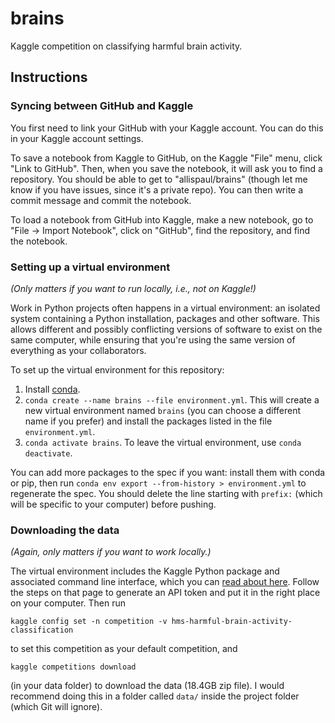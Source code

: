 # brains
Kaggle competition on classifying harmful brain activity.

## Instructions

### Syncing between GitHub and Kaggle
You first need to link your GitHub with your Kaggle account. You can do this in your Kaggle account settings.

To save a notebook from Kaggle to GitHub, on the Kaggle "File" menu, click "Link to GitHub". Then, when you save the notebook, it will ask you to find a repository. You should be able to get to "allispaul/brains" (though let me know if you have issues, since it's a private repo). You can then write a commit message and commit the notebook.

To load a notebook from GitHub into Kaggle, make a new notebook, go to "File -> Import Notebook", click on "GitHub", find the repository, and find the notebook.

### Setting up a virtual environment

_(Only matters if you want to run locally, i.e., not on Kaggle!)_

Work in Python projects often happens in a virtual environment: an isolated system containing a Python installation, packages and other software. This allows different and possibly conflicting versions of software to exist on the same computer, while ensuring that you're using the same version of everything as your collaborators.

To set up the virtual environment for this repository:
1. Install [conda](https://conda.io/projects/conda/en/latest/user-guide/install/index.html).
2. `conda create --name brains --file environment.yml`. This will create a new virtual environment named `brains` (you can choose a different name if you prefer) and install the packages listed in the file `environment.yml`.
3. `conda activate brains`. To leave the virtual environment, use `conda deactivate`.

You can add more packages to the spec if you want: install them with conda or pip, then run `conda env export --from-history > environment.yml` to regenerate the spec. You should delete the line starting with `prefix:` (which will be specific to your computer) before pushing.

### Downloading the data

_(Again, only matters if you want to work locally.)_

The virtual environment includes the Kaggle Python package and associated command line interface, which you can [read about here](https://www.kaggle.com/docs/api). Follow the steps on that page to generate an API token and put it in the right place on your computer. Then run
```
kaggle config set -n competition -v hms-harmful-brain-activity-classification
```
to set this competition as your default competition, and
```
kaggle competitions download
```
(in your data folder) to download the data (18.4GB zip file). I would recommend doing this in a folder called `data/` inside the project folder (which Git will ignore).

